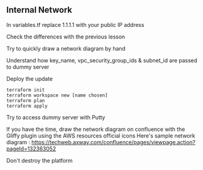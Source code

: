 ## Internal Network

In variables.tf replace 1.1.1.1 with your public IP address

Check the differences with the previous lesson
 
Try to quickly draw a network diagram by hand

Understand how key_name, vpc_security_group_ids & subnet_id are passed to dummy server

Deploy the update

    terraform init
    terraform workspace new [name chosen]
    terraform plan
    terraform apply 
 
Try to access dummy server with Putty

If you have the time, draw the network diagram on confluence with the Gliffy plugin using the AWS resources official icons
Here's sample network diagram : https://techweb.axway.com/confluence/pages/viewpage.action?pageId=132363052

Don't destroy the platform                       

